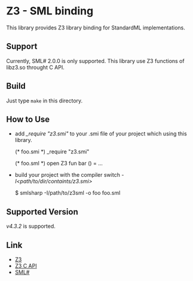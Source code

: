 
Z3 - SML binding
================================================


This library provides Z3 library binding for StandardML implementations.


Support
--------------------------------

Currently, SML# 2.0.0 is only supported.
This library use Z3 functions of libz3.so throught C API.


Build
--------------------------------

Just type `make` in this directory.


How to Use
--------------------------------

+ add *\_require "z3.smi"* to your .smi file
  of your project which using this library.

    (* foo.smi *)
    \_require "z3.smi"
    
    (* foo.sml *)
    open Z3
    fun bar () = ...


+ build your project with the compiler switch _-I<path/to/dir/containts/z3.smi>_

    $ smlsharp -I/path/to/z3sml -o foo foo.sml


Supported Version
--------------------------------

*v4.3.2* is supported.


Link
--------------------------------

- [Z3](http://z3.codeplex.com/ "z3 official site")
- [Z3 C API](http://research.microsoft.com/en-us/um/redmond/projects/z3/code/group__capi.html "C API reference")
- [SML#](http://www.pllab.riec.tohoku.ac.jp/smlsharp/ "SML# project")


